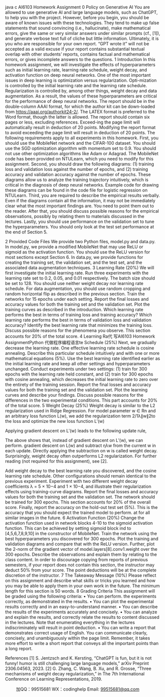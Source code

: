 java c
AI6103 Homework Assignment
0 Policy on Generative AI
You are allowed to use generative AI and large language models, such as ChatGPT, to help you with the project. However, before you begin, you should be aware of known issues with these technologies. They tend to make up false statements that sound convincing (i.e., hallucinate), make mathematical errors, give the same or very similar answers under similar prompts (cf., [1]), and generate verbose text full of cliche but little information. Ultimately, it is you who are responsible for your own report. “GPT wrote it” will not be accepted as a valid excuse if your report contains substantial textual overlap with other students’ reports, contains factual and mathematical errors, or gives incomplete answers to the questions.
1 Introduction
In this homework assignment, we will investigate the effects of hyperparameters such as initial learning rate, learning rate schedule, weight decay, and activation function on deep neural networks.
One of the most important issues in deep learning is optimization versus regularization. Opti-mization is controlled by the initial learning rate and the learning rate schedule. Regularization is controlled by, among other things, weight decay and data augmentation. As a result, the values of these hyperparameters are critical for the performance of deep neural networks.
The report should be in the double-column AAAI format, for which the author kit can be down-loaded from https://aaai.org/authorkit24-2/. The LATEX format is preferred to the Word format, though the latter is allowed. The report should contain six pages or less, excluding references. Exceed-ing the page limit will automatically result in deduction of 20 points. Modifying the report format to avoid exceeding the page limit will result in deduction of 20 points.
The following requirements apply to all experiments in this homework.
First, you should use the MobileNet network and the CIFAR-100 dataset. You should use the SGD optimization algorithm with momentum set to 0.9. You should not use other optimization algorithms like Adam or Adagrad. The MobileNet code has been provided on NTULearn, which you need to modify for this assignment.
Second, you should draw the following diagrams: (1) training loss and validation loss against the number of epochs, and (2) training accuracy and validation accuracy against the number of epochs. These diagrams allow us to analyze the training trajectory intuitively, which is critical in the diagnosis of deep neural networks. Example code for drawing these diagrams can be found in the code file for logistic regression on NTULearn.
Third, you are required to describe the empirical results verbally. Even if the diagrams contain all the information, it may not be immediately clear what the most important findings are. You need to point them out to the reader. After that, you should discuss possible reasons for the empirical observations, possibly by relating them to materials discussed in the lectures.
Lastly, you should use performance on the validation set to tune the hyperparameters. You should only look at the test set performance at the end of Section 5.


2 Provided Code Files
We provide two Python files, model.py and data.py. In model.py, we provide a modified MobileNet that may use ReLU or sigmoid as the activation function. You should use the ReLU version for most sections except Section 6. In data.py, we provide functions for creating the training set, the validation set, and the test set, and the associated data augmentation techniques.
3 Learning Rate (20%)
We will first investigate the initial learning rate. Run three experiments with the learning rate set to 0.2, 0.05, and 0.01 respectively. The batch size should be set to 128. You should use neither weight decay nor learning rate schedule. For data augmentation, you should use random cropping and random horizontal flip as described in the previous section. Train the networks for 15 epochs under each setting.
Report the final losses and accuracy values for both the training set and the validation set. Plot the training curves as described in the introduction. Which learning rate performs the best in terms of training loss and training accuracy? Which learning rate performs the best in terms of validation loss and validation accuracy? Identify the best learning rate that minimizes the training loss. Discuss possible reasons for the phenomena you observe.
This section accounts for 20% of the total score.
4 Learning Ra代 写AI6103 Homework AssignmentPython
代做程序编程语言te Schedule (25%)
Next, we gradually decrease the learning rate. One effective learning rate schedule is cosine annealing. Describe this particular schedule intuitively and with one or more mathematical equations (5%).
Use the best learning rate identified earlier as the initial learning rate and keep all other settings and hyperparameters unchanged. Conduct experiments under two settings: (1) train for 300 epochs with the learning rate held constant, and (2) train for 300 epochs with cosine annealing, which decreases the initial learning rate to zero over the entirety of the training session.
Report the final losses and accuracy values for both the training set and the validation set. Plot the learning curves and describe your findings. Discuss possible reasons for the differences in the two experimental conditions. This part accounts for 20% of the total score.
5 Weight Decay (25%)
Weight decay is similar to the L2 regularization used in Ridge Regression. For model parameter w ∈ Rn and an arbitrary loss function L(w), we add the regularization term 2/1λ∥w∥2to the loss and optimize the new loss function L′(w)





Applying gradient descent on L′(w) leads to the following update rule,





The above shows that, instead of gradient descent on L′(w), we can perform. gradient descent on L(w) and subtract ηλw from the current w in each update. Directly applying the subtraction on w is called weight decay. Surprisingly, weight decay often outperforms L2 regularization. For further reading (not required for this assignment), see [2].




Add weight decay to the best learning rate you discovered, and the cosine learning rate schedule. Other configurations should remain identical to the previous experiment. Experiment with two different weight decay coefficients λ = 5 × 10−4 and 1 × 10−4, and illustrate their regularization effects using training-curve diagrams. Report the final losses and accuracy values for both the training set and the validation set. The network should be trained for 300 epochs. This section accounts for 20% of the overall score.
Finally, report the accuracy on the hold-out test set (5%). This is the accuracy that you should expect the trained model to perform. at for all similar images in the future.
6 Activation Function (20%)
Change the activation function used in network blocks 4-10 to the sigmoid activation function. This can be achieved by setting sigmoid block ind to [4,5,6,7,8,9,10] in the constructor of MobileNet. Train the network using the best hyperparameters you discovered for 300 epochs. Plot the training and validation diagrams and compare that with the ReLU version.
Further, plot the 2-norm of the gradient vector of model.layers[8].conv1.weight over the 300 epochs. Describe the observations and explain them by relating to the class content. In order to discourage copying from reports of previous semesters, if your report does not contain this section, the instructor may deduct 50% from your score. The point deductions will be at the complete discretion of the instructor.
7 The Takeaway Message (10%)
Please reflect on this assignment and describe what skills or tricks you learned and how you may be able to apply them in your own work in the future. The minimum length for this section is 50 words.
8 Grading Criteria
This assignment will be graded using the following criteria:
• You can perform. the experiments correctly, as demonstrated in the results.
• You can plot the experimental results correctly and in an easy-to-understand manner.
• You can describe the results of the experiments accurately and concisely.
• You can analyze and explain the results, and correctly relate the results to content discussed in the lectures. Note that enumerating everything in the lectures indiscriminately will result in point deduction.
• You can write a report that demonstrates correct usage of English. You can communicate clearly, concisely, and unambiguously within the page limit. Remember, it takes more effort to write a short report that conveys all the important points than a long report.




References
[1] S. Jentzsch and K. Kersting, “ChatGPT is fun, but it is not funny! humor is still challenging large language models,” arXiv Preprint 2306.04563, 2023.
[2] G. Zhang, C. Wang, B. Xu, and R. Grosse, “Three mechanisms of weight decay regularization,” in The 7th International Conference on Learning Representations, 2019.



         
加QQ：99515681  WX：codinghelp  Email: 99515681@qq.com
